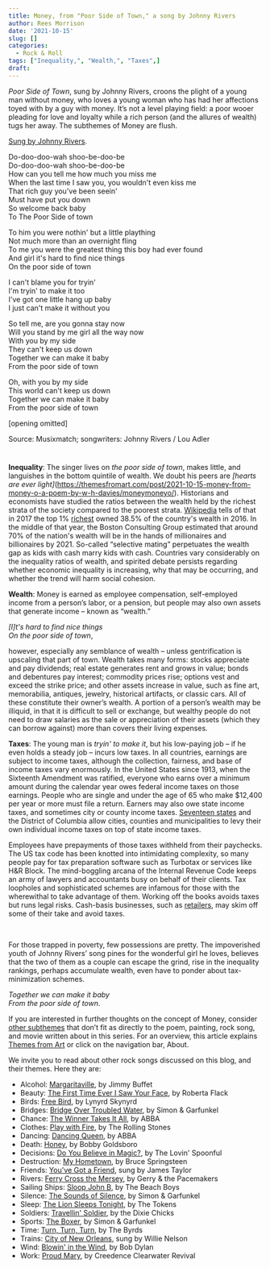 ```yaml
---
title: Money, from "Poor Side of Town," a song by Johnny Rivers
author: Rees Morrison
date: '2021-10-15'
slug: []
categories:
  - Rock & Roll
tags: ["Inequality,", "Wealth,", "Taxes",]
draft: 
---
```


*Poor Side of Town*, sung by Johnny Rivers, croons the plight of a young man without money, who loves a young woman who has had her affections toyed with by a guy with money.  It’s not a level playing field: a poor wooer pleading for love and loyalty while a rich person (and the allures of wealth) tugs her away.  The subthemes of Money are flush.

<!--more-->

[Sung by Johnny Rivers](https://www.youtube.com/watch?v=NUrf0CgTuVU).

Do-doo-doo-wah shoo-be-doo-be  
Do-doo-doo-wah shoo-be-doo-be  
How can you tell me how much you miss me  
When the last time I saw you, you wouldn't even kiss me  
That rich guy you've been seein'  
Must have put you down  
So welcome back baby  
To The Poor Side of town  

To him you were nothin' but a little plaything  
Not much more than an overnight fling  
To me you were the greatest thing this boy had ever found  
And girl it's hard to find nice things  
On the poor side of town

I can't blame you for tryin'  
I'm tryin' to make it too  
I've got one little hang up baby  
I just can't make it without you

So tell me, are you gonna stay now  
Will you stand by me girl all the way now  
With you by my side  
They can't keep us down  
Together we can make it baby  
From the poor side of town

Oh, with you by my side  
This world can't keep us down  
Together we can make it baby  
From the poor side of town

[opening omitted]

Source: Musixmatch; songwriters: Johnny Rivers / Lou Adler

# <poem lyric end>

**Inequality**:  The singer lives on *the poor side of town*, makes little, and languishes in the bottom quintile of wealth.  We doubt his peers are *[hearts are ever light]*(https://themesfromart.com/post/2021-10-15-money-from-money-o-a-poem-by-w-h-davies/moneymoneyo/).  Historians and economists have studied the ratios between the wealth held by the richest strata of the society compared to the poorest strata.  [Wikipedia](https://en.wikipedia.org/wiki/Wealth_inequality_in_the_United_States) tells of that in 2017 the top 1% [richest](https://themesfromart.com/post/2021-10-15-money-from-wall-street-a-movie-starring-michael-douglas-and-michael-sheen/moneywall/) owned 38.5% of the country's wealth in 2016.  In the middle of that year, the Boston Consulting Group estimated that around 70% of the nation's wealth will be in the hands of millionaires and billionaires by 2021.  So-called “selective mating” perpetuates the wealth gap as kids with cash marry kids with cash.  Countries vary considerably on the inequality ratios of wealth, and spirited debate persists regarding whether economic inequality is increasing, why that may be occurring, and whether the trend will harm social cohesion.   

**Wealth**:  Money is earned as employee compensation, self-employed income from a person’s labor, or a pension, but people may also own assets that generate income – known as “wealth.” 

*[I]t's hard to find nice things  
On the poor side of town*, 

however, especially any semblance of wealth – unless gentrification is upscaling that part of town.   Wealth takes many forms:  stocks appreciate and pay dividends; real estate generates rent and grows in value; bonds and debentures pay interest; commodity prices rise; options vest and exceed the strike price; and other assets increase in value, such as fine art, memorabilia, antiques, jewelry, historical artifacts, or classic cars.  All of these constitute their owner’s wealth.  A portion of a person’s wealth may be illiquid, in that it is difficult to sell or exchange, but wealthy people do not need to draw salaries as the sale or appreciation of their assets (which they can borrow against) more than covers their living expenses.

**Taxes**:  The young man is *tryin' to make it*, but his low-paying job – if he even holds a steady job – incurs low taxes.  In all countries, earnings are subject to income taxes, although the collection, fairness, and base of income taxes vary enormously.  In the United States since 1913, when the Sixteenth Amendment was ratified, everyone who earns over a minimum amount during the calendar year owes federal income taxes on those earnings.  People who are single and under the age of 65 who make $12,400 per year or more must file a return.  Earners may also owe state income taxes, and sometimes city or county income taxes.  [Seventeen states](https://www.stlouis-mo.gov/government/departments/comptroller/initiatives/us-cities-that-levy-earnings-taxes.cfm) and the District of Columbia allow cities, counties and municipalities to levy their own individual income taxes on top of state income taxes.  

Employees have prepayments of those taxes withheld from their paychecks.  The US tax code has been knotted into intimidating complexity, so many people pay for tax preparation software such as Turbotax or services like H&R Block.  The mind-boggling arcana of the Internal Revenue Code keeps an army of lawyers and accountants busy on behalf of their clients.  Tax loopholes and sophisticated schemes are infamous for those with the wherewithal to take advantage of them.  Working off the books avoids taxes but runs legal risks.  Cash-basis businesses, such as [retailers](https://themesfromart.com/post/2021-10-15-money-from-the-pork-butcher-a-painting-by-camille-pissarro/moneypork/), may skim off some of their take and avoid taxes.

&nbsp;

For those trapped in poverty, few possessions are pretty.  The impoverished youth of Johnny Rivers’ song pines for the wonderful girl he loves, believes that the two of them as a couple can escape the grind, rise in the inequality rankings, perhaps accumulate wealth, even have to ponder about tax-minimization schemes. 

*Together we can make it baby  
From the poor side of town*. 


If you are interested in further thoughts on the concept of Money, consider [other subthemes](https://themesfromart.com/post/2021-10-15-money-additional-subthemes/moneyaddl/) that don’t fit as directly to the poem, painting, rock song, and movie written about in this series.  For an overview, this article explains [Themes from Art](http://bit.ly/3sRXopI) or click on the navigation bar, About.

We invite you to read about other rock songs discussed on this blog, and their themes.  Here they are: 

* Alcohol: [Margaritaville](https://themesfromart.com/post/2021-02-01-alcohol-margaritaville-buffet/alcoholmargarita/), by Jimmy Buffet
* Beauty: [The First Time Ever I Saw Your Face](https://themesfromart.com/post/2021-04-21-beautyflack/beautyflack/), by Roberta Flack
* Birds: [Free Bird]( https://themesfromart.com/post/2021-06-07-birds-free-bird-a-song-by-lynyrd-skynyrd/birdsfreebird/), by Lynyrd Skynyrd
* Bridges: [Bridge Over Troubled Water](https://themesfromart.com/post/2021-07-26-bridges-from-bridge-over-troubled-waters-a-song-by-simon-garfunkel/bridgestroubled/), by Simon & Garfunkel
* Chance: [The Winner Takes It All](https://themesfromart.com/post/2021-03-14-chancechurch/chancechurch/), by ABBA
* Clothes: [Play with Fire](https://themesfromart.com/post/2021-08-30-clothes-from-play-with-fire-a-song-by-the-rolling-stones/clothesfire/), by The Rolling Stones
* Dancing: [Dancing Queen](https://themesfromart.com/post/2021-09-10-dancing-from-dancing-queen-a-song-by-abba/dancingabba/), by ABBA
* Death: [Honey](https://themesfromart.com/post/2021-05-03-death-from-honey-sung-by-bobby-goldsboro/deathhoney/), by Bobby Goldsboro
* Decisions: [Do You Believe in Magic?](https://themesfromart.com/post/2021-02-08-decisions-from-do-you-believe-in-magic-a-song-by-the-lovin-spoonful/decisionsmagicspoonful/), by The Lovin' Spoonful
* Destruction:	[My Hometown](https://themesfromart.com/post/2021-02-18-destruction-from-my-hometown-a-rock-ballad-by-bruce-springsteen/destructhometown/), by Bruce Springsteen
* Friends: [You've Got a Friend](https://themesfromart.com/post/2021-06-20-friends-you-ve-got-a-friend-a-song-by-carol-king-sung-by-james-taylor/friendstaylor/), sung by James Taylor
* Rivers: [Ferry Cross the Mersey](https://themesfromart.com/post/2021-10-02-rivers-from-ferry-cross-the-mersey-a-song-by-gerry-the-pacemakers/riversferry/), by Gerry & the Pacemakers
* Sailing Ships: [Sloop John B](https://themesfromart.com/post/2021-06-27-sailingships-from-sloop-john-b-a-rock-song-by-the-beach-boys/sailingshipsjohnb/), by The Beach Boys
* Silence: [The Sounds of Silence](https://themesfromart.com/post/2021-04-08-silencesounds/silencesounds/), by Simon & Garfunkel
* Sleep: [The Lion Sleeps Tonight](https://themesfromart.com/post/2021-09-22-sleep-from-the-lion-sleeps-tonight-a-song-by-the-tokens/sleeplion/), by The Tokens
* Soldiers: [Travellin' Soldier](https://themesfromart.com/post/2021-08-02-soldiers-from-travellin-soldier-a-song-by-the-chicks/soldierschicks/), by the Dixie Chicks
* Sports: [The Boxer](https://themesfromart.com/post/2021-07-12-sports-from-the-boxer-a-song-by-simon-garfunkel/sportsboxer/), by Simon & Garfunkel
* Time:	[Turn, Turn, Turn](https://themesfromart.com/post/2021-03-08-time-from-turn-turn-turn-by-the-byrds/timeturnturn/), by The Byrds
* Trains: [City of New Orleans](https://themesfromart.com/post/2021-05-10-trainsorleans/trainsorleans/), sung by Willie Nelson
* Wind: [Blowin' in the Wind](https://themesfromart.com/post/2021-08-12-wind-from-blowin-in-the-wind-a-song-by-bob-dylan/windblowin/), by Bob Dylan
* Work:	 [Proud Mary](https://themesfromart.com/post/2021-02-26-workproud/workproud/), by Creedence Clearwater Revival

